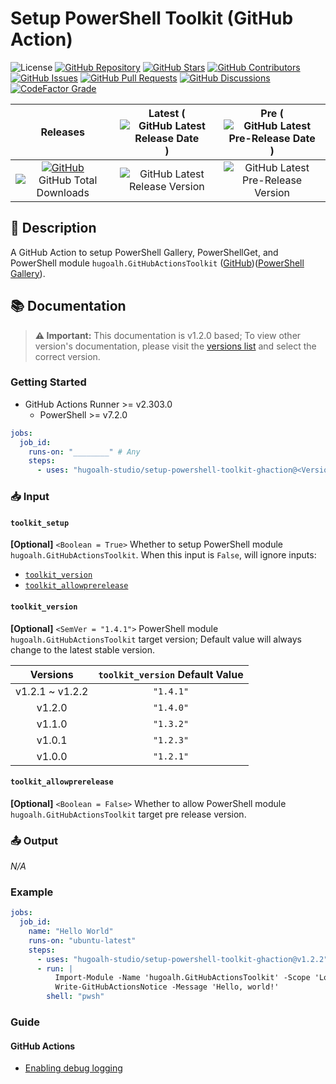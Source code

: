 # Setup PowerShell Toolkit (GitHub Action)

![License](https://img.shields.io/static/v1?label=License&message=MIT&style=flat-square "License")
[![GitHub Repository](https://img.shields.io/badge/Repository-181717?logo=github&logoColor=ffffff&style=flat-square "GitHub Repository")](https://github.com/hugoalh-studio/setup-powershell-toolkit-ghaction)
[![GitHub Stars](https://img.shields.io/github/stars/hugoalh-studio/setup-powershell-toolkit-ghaction?label=Stars&logo=github&logoColor=ffffff&style=flat-square "GitHub Stars")](https://github.com/hugoalh-studio/setup-powershell-toolkit-ghaction/stargazers)
[![GitHub Contributors](https://img.shields.io/github/contributors/hugoalh-studio/setup-powershell-toolkit-ghaction?label=Contributors&logo=github&logoColor=ffffff&style=flat-square "GitHub Contributors")](https://github.com/hugoalh-studio/setup-powershell-toolkit-ghaction/graphs/contributors)
[![GitHub Issues](https://img.shields.io/github/issues-raw/hugoalh-studio/setup-powershell-toolkit-ghaction?label=Issues&logo=github&logoColor=ffffff&style=flat-square "GitHub Issues")](https://github.com/hugoalh-studio/setup-powershell-toolkit-ghaction/issues)
[![GitHub Pull Requests](https://img.shields.io/github/issues-pr-raw/hugoalh-studio/setup-powershell-toolkit-ghaction?label=Pull%20Requests&logo=github&logoColor=ffffff&style=flat-square "GitHub Pull Requests")](https://github.com/hugoalh-studio/setup-powershell-toolkit-ghaction/pulls)
[![GitHub Discussions](https://img.shields.io/github/discussions/hugoalh-studio/setup-powershell-toolkit-ghaction?label=Discussions&logo=github&logoColor=ffffff&style=flat-square "GitHub Discussions")](https://github.com/hugoalh-studio/setup-powershell-toolkit-ghaction/discussions)
[![CodeFactor Grade](https://img.shields.io/codefactor/grade/github/hugoalh-studio/setup-powershell-toolkit-ghaction?label=Grade&logo=codefactor&logoColor=ffffff&style=flat-square "CodeFactor Grade")](https://www.codefactor.io/repository/github/hugoalh-studio/setup-powershell-toolkit-ghaction)

| **Releases** | **Latest** (![GitHub Latest Release Date](https://img.shields.io/github/release-date/hugoalh-studio/setup-powershell-toolkit-ghaction?label=&style=flat-square "GitHub Latest Release Date")) | **Pre** (![GitHub Latest Pre-Release Date](https://img.shields.io/github/release-date-pre/hugoalh-studio/setup-powershell-toolkit-ghaction?label=&style=flat-square "GitHub Latest Pre-Release Date")) |
|:-:|:-:|:-:|
| [![GitHub](https://img.shields.io/badge/GitHub-181717?logo=github&logoColor=ffffff&style=flat-square "GitHub")](https://github.com/hugoalh-studio/setup-powershell-toolkit-ghaction/releases) ![GitHub Total Downloads](https://img.shields.io/github/downloads/hugoalh-studio/setup-powershell-toolkit-ghaction/total?label=&style=flat-square "GitHub Total Downloads") | ![GitHub Latest Release Version](https://img.shields.io/github/release/hugoalh-studio/setup-powershell-toolkit-ghaction?sort=semver&label=&style=flat-square "GitHub Latest Release Version") | ![GitHub Latest Pre-Release Version](https://img.shields.io/github/release/hugoalh-studio/setup-powershell-toolkit-ghaction?include_prereleases&sort=semver&label=&style=flat-square "GitHub Latest Pre-Release Version") |

## 📝 Description

A GitHub Action to setup PowerShell Gallery, PowerShellGet, and PowerShell module `hugoalh.GitHubActionsToolkit` ([GitHub](https://github.com/hugoalh-studio/ghactions-toolkit-powershell))([PowerShell Gallery](https://www.powershellgallery.com/packages/hugoalh.GitHubActionsToolkit)).

## 📚 Documentation

> **⚠ Important:** This documentation is v1.2.0 based; To view other version's documentation, please visit the [versions list](https://github.com/hugoalh-studio/setup-powershell-toolkit-ghaction/tags) and select the correct version.

### Getting Started

- GitHub Actions Runner >= v2.303.0
  - PowerShell >= v7.2.0

```yml
jobs:
  job_id:
    runs-on: "________" # Any
    steps:
      - uses: "hugoalh-studio/setup-powershell-toolkit-ghaction@<Version>"
```

### 📥 Input

#### `toolkit_setup`

**\[Optional\]** `<Boolean = True>` Whether to setup PowerShell module `hugoalh.GitHubActionsToolkit`. When this input is `False`, will ignore inputs:

- [`toolkit_version`](#toolkit_version)
- [`toolkit_allowprerelease`](#toolkit_allowprerelease)

#### `toolkit_version`

**\[Optional\]** `<SemVer = "1.4.1">` PowerShell module `hugoalh.GitHubActionsToolkit` target version; Default value will always change to the latest stable version.

| **Versions** | **`toolkit_version` Default Value** |
|:-:|:-:|
| v1.2.1 \~ v1.2.2 | `"1.4.1"` |
| v1.2.0 | `"1.4.0"` |
| v1.1.0 | `"1.3.2"` |
| v1.0.1 | `"1.2.3"` |
| v1.0.0 | `"1.2.1"` |

#### `toolkit_allowprerelease`

**\[Optional\]** `<Boolean = False>` Whether to allow PowerShell module `hugoalh.GitHubActionsToolkit` target pre release version.

### 📤 Output

*N/A*

### Example

```yml
jobs:
  job_id:
    name: "Hello World"
    runs-on: "ubuntu-latest"
    steps:
      - uses: "hugoalh-studio/setup-powershell-toolkit-ghaction@v1.2.2"
      - run: |
          Import-Module -Name 'hugoalh.GitHubActionsToolkit' -Scope 'Local'
          Write-GitHubActionsNotice -Message 'Hello, world!'
        shell: "pwsh"
```

### Guide

#### GitHub Actions

- [Enabling debug logging](https://docs.github.com/en/actions/monitoring-and-troubleshooting-workflows/enabling-debug-logging)
